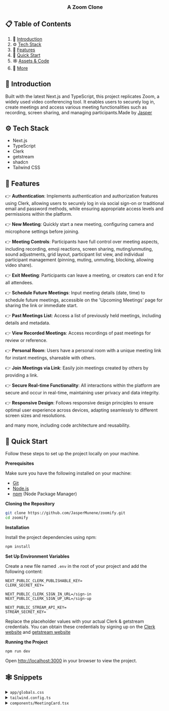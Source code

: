 
  <h3 align="center">A Zoom Clone</h3>


## 📋 <a name="table">Table of Contents</a>

1. 🤖 [Introduction](#introduction)
2. ⚙️ [Tech Stack](#tech-stack)
3. 🔋 [Features](#features)
4. 🤸 [Quick Start](#quick-start)
5. 🕸️ [Assets & Code](#snippets)
6. 🚀 [More](#more)

## <a name="introduction">🤖 Introduction</a>

Built with the latest Next.js and TypeScript, this project replicates Zoom, a widely used video conferencing tool. It enables users to securely log in, create meetings and access various meeting functionalities such as recording, screen sharing, and managing participants.Made by <a href='https://github.com/JasperMunene'>Jasper<a/>

## <a name="tech-stack">⚙️ Tech Stack</a>

- Next.js
- TypeScript
- Clerk
- getstream
- shadcn
- Tailwind CSS

## <a name="features">🔋 Features</a>


👉 **Authentication**: Implements authentication and authorization features using Clerk, allowing users to securely log in via social sign-on or traditional email and password methods, while ensuring appropriate access levels and permissions within the platform.

👉 **New Meeting**: Quickly start a new meeting, configuring camera and microphone settings before joining.

👉 **Meeting Controls**: Participants have full control over meeting aspects, including recording, emoji reactions, screen sharing, muting/unmuting, sound adjustments, grid layout, participant list view, and individual participant management (pinning, muting, unmuting, blocking, allowing video share).

👉 **Exit Meeting**: Participants can leave a meeting, or creators can end it for all attendees.

👉 **Schedule Future Meetings**: Input meeting details (date, time) to schedule future meetings, accessible on the 'Upcoming Meetings' page for sharing the link or immediate start.

👉 **Past Meetings List**: Access a list of previously held meetings, including details and metadata.

👉 **View Recorded Meetings**: Access recordings of past meetings for review or reference.

👉 **Personal Room**: Users have a personal room with a unique meeting link for instant meetings, shareable with others.

👉 **Join Meetings via Link**: Easily join meetings created by others by providing a link.

👉 **Secure Real-time Functionality**: All interactions within the platform are secure and occur in real-time, maintaining user privacy and data integrity.

👉 **Responsive Design**: Follows responsive design principles to ensure optimal user experience across devices, adapting seamlessly to different screen sizes and resolutions.

and many more, including code architecture and reusability. 

## <a name="quick-start">🤸 Quick Start</a>

Follow these steps to set up the project locally on your machine.

**Prerequisites**

Make sure you have the following installed on your machine:

- [Git](https://git-scm.com/)
- [Node.js](https://nodejs.org/en)
- [npm](https://www.npmjs.com/) (Node Package Manager)

**Cloning the Repository**

```bash
git clone https://github.com/JasperMunene/zoomify.git
cd zoomify
```

**Installation**

Install the project dependencies using npm:

```bash
npm install
```

**Set Up Environment Variables**

Create a new file named `.env` in the root of your project and add the following content:

```env
NEXT_PUBLIC_CLERK_PUBLISHABLE_KEY=
CLERK_SECRET_KEY=

NEXT_PUBLIC_CLERK_SIGN_IN_URL=/sign-in
NEXT_PUBLIC_CLERK_SIGN_UP_URL=/sign-up

NEXT_PUBLIC_STREAM_API_KEY=
STREAM_SECRET_KEY=
```

Replace the placeholder values with your actual Clerk & getstream credentials. You can obtain these credentials by signing up on the [Clerk website](https://clerk.com/) and [getstream website](https://getstream.io/)

**Running the Project**

```bash
npm run dev
```

Open [http://localhost:3000](http://localhost:3000) in your browser to view the project.

## <a name="snippets">🕸️ Snippets</a>

<details>
<summary><code>app/globals.css</code></summary>

```css
@tailwind base;
@tailwind components;
@tailwind utilities;

* {
  margin: 0;
  padding: 0;
  box-sizing: border-box;
}

/* ======== stream css overrides ======== */
.str-video__call-stats {
  max-width: 500px;
  position: relative;
}

.str-video__speaker-layout__wrapper {
  max-height: 700px;
}

.str-video__participant-details {
  color: white;
}

.str-video__menu-container {
  color: white;
}

.str-video__notification {
  color: white;
}

.str-video__participant-list {
  background-color: #1c1f2e;
  padding: 10px;
  border-radius: 10px;
  color: white;
  height: 100%;
}

.str-video__call-controls__button {
  height: 40px;
}

.glassmorphism {
  background: rgba(255, 255, 255, 0.25);
  backdrop-filter: blur(4px);
  -webkit-backdrop-filter: blur(4px);
}
.glassmorphism2 {
  background: rgba(18, 17, 17, 0.25);
  backdrop-filter: blur(8px);
  -webkit-backdrop-filter: blur(8px);
}

/* ==== clerk class override ===== */

.cl-userButtonPopoverActionButtonIcon {
  color: white;
}

.cl-logoBox {
  height: 40px;
}
.cl-dividerLine {
  background: #252a41;
  height: 2px;
}

.cl-socialButtonsIconButton {
  border: 3px solid #565761;
}

.cl-internal-wkkub3 {
  color: white;
}
.cl-userButtonPopoverActionButton {
  color: white;
}

/* =============================== */

@layer utilities {
  .flex-center {
    @apply flex justify-center items-center;
  }

  .flex-between {
    @apply flex justify-between items-center;
  }
}

/* animation */

.show-block {
  width: 100%;
  max-width: 350px;
  display: block;
  animation: show 0.7s forwards linear;
}

@keyframes show {
  0% {
    animation-timing-function: ease-in;
    width: 0%;
  }

  100% {
    animation-timing-function: ease-in;
    width: 100%;
  }
}
```

</details>

<details>
<summary><code>tailwind.config.ts</code></summary>

```typescript
import type { Config } from 'tailwindcss';

const config = {
  darkMode: ['class'],
  content: [
    './pages/**/*.{ts,tsx}',
    './components/**/*.{ts,tsx}',
    './app/**/*.{ts,tsx}',
    './src/**/*.{ts,tsx}',
  ],
  prefix: '',
  theme: {
    container: {
      center: true,
      padding: '2rem',
      screens: {
        '2xl': '1400px',
      },
    },
    extend: {
      colors: {
        dark: {
          1: '#1C1F2E',
          2: '#161925',
          3: '#252A41',
          4: '#1E2757',
        },
        blue: {
          1: '#0E78F9',
        },
        sky: {
          1: '#C9DDFF',
          2: '#ECF0FF',
          3: '#F5FCFF',
        },
        orange: {
          1: '#FF742E',
        },
        purple: {
          1: '#830EF9',
        },
        yellow: {
          1: '#F9A90E',
        },
      },
      keyframes: {
        'accordion-down': {
          from: { height: '0' },
          to: { height: 'var(--radix-accordion-content-height)' },
        },
        'accordion-up': {
          from: { height: 'var(--radix-accordion-content-height)' },
          to: { height: '0' },
        },
      },
      animation: {
        'accordion-down': 'accordion-down 0.2s ease-out',
        'accordion-up': 'accordion-up 0.2s ease-out',
      },
      backgroundImage: {
        hero: "url('/images/hero-background.png')",
      },
    },
  },
  plugins: [require('tailwindcss-animate')],
} satisfies Config;

export default config;
```

</details>

<details>
<summary><code>components/MeetingCard.tsx</code></summary>

```typescript
"use client";

import Image from "next/image";

import { cn } from "@/lib/utils";
import { Button } from "./ui/button";
import { avatarImages } from "@/constants";
import { useToast } from "./ui/use-toast";

interface MeetingCardProps {
  title: string;
  date: string;
  icon: string;
  isPreviousMeeting?: boolean;
  buttonIcon1?: string;
  buttonText?: string;
  handleClick: () => void;
  link: string;
}

const MeetingCard = ({
  icon,
  title,
  date,
  isPreviousMeeting,
  buttonIcon1,
  handleClick,
  link,
  buttonText,
}: MeetingCardProps) => {
  const { toast } = useToast();

  return (
    <section className="flex min-h-[258px] w-full flex-col justify-between rounded-[14px] bg-dark-1 px-5 py-8 xl:max-w-[568px]">
      <article className="flex flex-col gap-5">
        <Image src={icon} alt="upcoming" width={28} height={28} />
        <div className="flex justify-between">
          <div className="flex flex-col gap-2">
            <h1 className="text-2xl font-bold">{title}</h1>
            <p className="text-base font-normal">{date}</p>
          </div>
        </div>
      </article>
      <article className={cn("flex justify-center relative", {})}>
        <div className="relative flex w-full max-sm:hidden">
          {avatarImages.map((img, index) => (
            <Image
              key={index}
              src={img}
              alt="attendees"
              width={40}
              height={40}
              className={cn("rounded-full", { absolute: index > 0 })}
              style={{ top: 0, left: index * 28 }}
            />
          ))}
          <div className="flex-center absolute left-[136px] size-10 rounded-full border-[5px] border-dark-3 bg-dark-4">
            +5
          </div>
        </div>
        {!isPreviousMeeting && (
          <div className="flex gap-2">
            <Button onClick={handleClick} className="rounded bg-blue-1 px-6">
              {buttonIcon1 && (
                <Image src={buttonIcon1} alt="feature" width={20} height={20} />
              )}
              &nbsp; {buttonText}
            </Button>
            <Button
              onClick={() => {
                navigator.clipboard.writeText(link);
                toast({
                  title: "Link Copied",
                });
              }}
              className="bg-dark-4 px-6"
            >
              <Image
                src="/icons/copy.svg"
                alt="feature"
                width={20}
                height={20}
              />
              &nbsp; Copy Link
            </Button>
          </div>
        )}
      </article>
    </section>
  );
};

export default MeetingCard;
```

</details>


#
